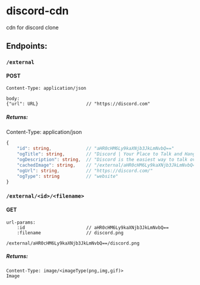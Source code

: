 # discord-cdn
cdn for discord clone

## Endpoints:

### `/external` 
#### POST
```
Content-Type: application/json

body:
{"url": URL}                  // "https://discord.com"
```
##### Returns:
Content-Type: application/json
```ts
{
    "id": string,             // "aHR0cHM6Ly9kaXNjb3JkLmNvbQ=="
    "ogTitle": string,        // "Discord | Your Place to Talk and Hang Out"
    "ogDescription": string,  // "Discord is the easiest way to talk over voice, video, and text. Talk, chat, hang out, and stay close with your friends and communities."
    "cachedImage": string,    // "/external/aHR0cHM6Ly9kaXNjb3JkLmNvbQ==/discord.png"
    "ogUrl": string,          // "https://discord.com/"
    "ogType": string          // "website"
}
```
### `/external/<id>/<filename>`
#### GET
```
url-params:
    :id                       // aHR0cHM6Ly9kaXNjb3JkLmNvbQ==
    :filename                 // discord.png
    
/external/aHR0cHM6Ly9kaXNjb3JkLmNvbQ==/discord.png
```
##### Returns:
```
Content-Type: image/<imageType(png,img,gif)>
Image
```
